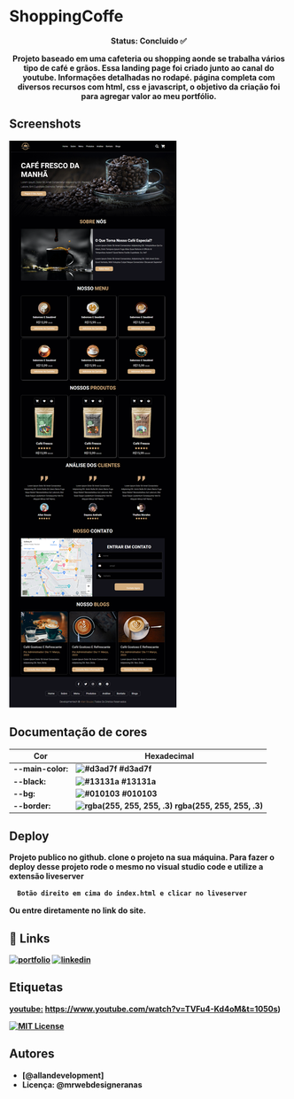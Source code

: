 # ShoppingCoffe
<p align="center"><b>Status: Concluido ✅ </p>
  
  <p align="center"><b>Projeto baseado em uma cafeteria ou shopping aonde se trabalha vários tipo de café e grãos. Essa landing page foi criado junto ao canal do youtube. Informações detalhadas no rodapé. página completa com diversos recursos com html, css e javascript, o objetivo da criação foi para agregar valor ao meu portfólio.  </p>



## Screenshots

![App Screenshot](https://github.com/AllanSouzaSilva/ShopCoffe/blob/main/assets/img/LandingPage.png)

## Documentação de cores

| Cor               | Hexadecimal                                                |
| ----------------- | ---------------------------------------------------------------- |
| --main-color:       | ![#d3ad7f](https://via.placeholder.com/10/0a192f?text=+) #d3ad7f |
| --black:      | ![#13131a](https://via.placeholder.com/10/f8f8f8?text=+) #13131a |
|  --bg:       | ![#010103](https://via.placeholder.com/10/00b48a?text=+) #010103 |
|  --border:      | ![rgba(255, 255, 255, .3)](https://via.placeholder.com/10/00b48a?text=+) rgba(255, 255, 255, .3) |


## Deploy
Projeto publico no github.
clone o projeto na sua máquina.
Para fazer o deploy desse projeto rode o mesmo no visual studio code e utilize a extensão liveserver

```bash
  Botão direito em cima do index.html e clicar no liveserver 
```
Ou entre diretamente no link do site.

## 🔗 Links
[![portfolio](https://img.shields.io/badge/my_portfolio-000?style=for-the-badge&logo=ko-fi&logoColor=white)](https://developmentech.com.br/)
[![linkedin](https://img.shields.io/badge/linkedin-0A66C2?style=for-the-badge&logo=linkedin&logoColor=white)](https://www.linkedin.com/in/allan-souza-794164146/)



## Etiquetas

 [youtube:](https://www.github.com/octokatherine)
 https://www.youtube.com/watch?v=TVFu4-Kd4oM&t=1050s)

[![MIT License](https://img.shields.io/badge/License-MIT-green.svg)](https://choosealicense.com/licenses/mit/)

## Autores

- [@allandevelopment]
- Licença:  @mrwebdesigneranas  
